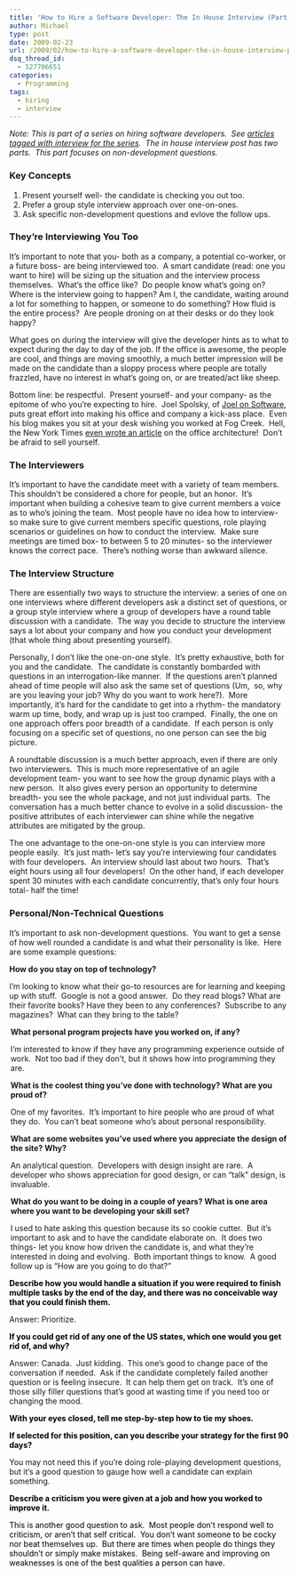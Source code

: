```yaml
---
title: 'How to Hire a Software Developer: The In House Interview (Part Two)'
author: Michael
type: post
date: 2009-02-23
url: /2009/02/how-to-hire-a-software-developer-the-in-house-interview-part-two/
dsq_thread_id:
  - 527706651
categories:
  - Programming
tags:
  - hiring
  - interview
---
```

_Note: This is part of a series on hiring software developers.  See <a title="Interview" href="http://www.michaelhamrah.com/blog/index.php/tag/interview/" target="_self">articles tagged with interview for the series</a>.  The in house interview post has two parts.  This part focuses on non-development questions._

### **Key Concepts**

  1. Present yourself well- the candidate is checking you out too.
  2. Prefer a group style interview approach over one-on-ones.
  3. Ask specific non-development questions and evlove the follow ups.

### They&#8217;re Interviewing You Too

It&#8217;s important to note that you- both as a company, a potential co-worker, or a future boss- are being interviewed too.  A smart candidate (read: one you want to hire) will be sizing up the situation and the interview process themselves.  What&#8217;s the office like?  Do people know what&#8217;s going on?  Where is the interview going to happen? Am I, the candidate, waiting around a lot for something to happen, or someone to do something? How fluid is the entire process?  Are people droning on at their desks or do they look happy?

What goes on during the interview will give the developer hints as to what to expect during the day to day of the job. If the office is awesome, the people are cool, and things are moving smoothly, a much better impression will be made on the candidate than a sloppy process where people are totally frazzled, have no interest in what&#8217;s going on, or are treated/act like sheep.

Bottom line: be respectful.  Present yourself- and your company- as the epitome of who you&#8217;re expecting to hire.  Joel Spolsky, of [Joel on Software][1], puts great effort into making his office and company a kick-ass place.  Even his blog makes you sit at your desk wishing you worked at Fog Creek.  Hell, the New York Times [even wrote an article][2] on the office architecture!  Don&#8217;t be afraid to sell yourself.

### The Interviewers

It&#8217;s important to have the candidate meet with a variety of team members.  This shouldn&#8217;t be considered a chore for people, but an honor.  It&#8217;s important when building a cohesive team to give current members a voice as to who&#8217;s joining the team.  Most people have no idea how to interview- so make sure to give current members specific questions, role playing scenarios or guidelines on how to conduct the interview.  Make sure meetings are timed box- to between 5 to 20 minutes- so the interviewer knows the correct pace.  There&#8217;s nothing worse than awkward silence.

### The Interview Structure

There are essentially two ways to structure the interview: a series of one on one interviews where different developers ask a distinct set of questions, or a group style interview where a group of developers have a round table discussion with a candidate.  The way you decide to structure the interview says a lot about your company and how you conduct your development (that whole thing about presenting yourself).

Personally, I don&#8217;t like the one-on-one style.  It&#8217;s pretty exhaustive, both for you and the candidate.  The candidate is constantly bombarded with questions in an interrogation-like manner.  If the questions aren&#8217;t planned ahead of time people will also ask the same set of questions (Um,  so, why are you leaving your job? Why do you want to work here?).  More importantly, it&#8217;s hard for the candidate to get into a rhythm- the mandatory warm up time, body, and wrap up is just too cramped.  Finally, the one on one approach offers poor breadth of a candidate.  If each person is only focusing on a specific set of questions, no one person can see the big picture.

A roundtable discussion is a much better approach, even if there are only two interviewers.  This is much more representative of an agile development team- you want to see how the group dynamic plays with a new person.  It also gives every person an opportunity to determine breadth- you see the whole package, and not just individual parts.  The conversation has a much better chance to evolve in a solid discussion- the positive attributes of each interviewer can shine while the negative attributes are mitigated by the group.

The one advantage to the one-on-one style is you can interview more people easily.  It&#8217;s just math- let&#8217;s say you&#8217;re interviewing four candidates with four developers.  An interview should last about two hours.  That&#8217;s eight hours using all four developers!  On the other hand, if each developer spent 30 minutes with each candidate concurrently, that&#8217;s only four hours total- half the time!

### Personal/Non-Technical Questions

It&#8217;s important to ask non-development questions.  You want to get a sense of how well rounded a candidate is and what their personality is like.  Here are some example questions:

**How do you stay on top of technology?**

I&#8217;m looking to know what their go-to resources are for learning and keeping up with stuff.  Google is not a good answer.  Do they read blogs? What are their favorite books? Have they been to any conferences?  Subscribe to any magazines?  What can they bring to the table?

<p style="margin-left: 1.6pt;">
  <strong>What personal program projects have you worked on, if any?</strong>
</p>

<p style="margin-left: 1.6pt;">
  I&#8217;m interested to know if they have any programming experience outside of work.  Not too bad if they don&#8217;t, but it shows how into programming they are.
</p>

<p style="margin-left: 1.6pt;">
  <strong>What is the coolest thing you&#8217;ve done with technology? What are you proud of?</strong>
</p>

<p style="margin-left: 1.6pt;">
  One of my favorites.  It&#8217;s important to hire people who are proud of what they do.  You can&#8217;t beat someone who&#8217;s about personal responsibility.
</p>

<p style="margin-left: 1.6pt;">
  <strong>What are some websites you&#8217;ve used where you appreciate the design of the site? Why?</strong>
</p>

<p style="margin-left: 1.6pt;">
  An analytical question.  Developers with design insight are rare.  A developer who shows appreciation for good design, or can &#8220;talk&#8221; design, is invaluable.
</p>

<p style="margin-left: 1.6pt;">
  <strong>What do you want to be doing in a couple of years? What is one area where you want to be developing your skill set?</strong>
</p>

<p style="margin-left: 1.6pt;">
  I used to hate asking this question because its so cookie cutter.  But it&#8217;s important to ask and to have the candidate elaborate on.  It does two things- let you know how driven the candidate is, and what they&#8217;re interested in doing and evolving.  Both important things to know.  A good follow up is &#8220;How are you going to do that?&#8221;
</p>

**<span style="color: black;">Describe how you would handle a situation if you were required to finish multiple tasks by the end of the day, and there was no conceivable way that you could finish them. </span>**

Answer: Prioritize.

**<span style="color: black;">If you could get rid of any one of the US states, which one would you get rid of, and why? </span>**
  
<span style="color: black;"><strong> </strong></span>

Answer: Canada.  Just kidding.  This one&#8217;s good to change pace of the conversation if needed.  Ask if the candidate completely failed another question or is feeling insecure.  It can help them get on track.  It&#8217;s one of those silly filler questions that&#8217;s good at wasting time if you need too or changing the mood.

<span style="color: black;"><strong>With your eyes closed, tell me step-by-step how to tie my shoes.</strong> </span>
  
**<span style="color: black;">If selected for this position, can you describe your strategy for the first 90 days?</span>**

You may not need this if you&#8217;re doing role-playing development questions, but it&#8217;s a good question to gauge how well a candidate can explain something.

**<span style="color: black;">Describe a criticism you were given at a job and how you worked to improve it.</span>**

<span style="color: black;">This is another good question to ask.  Most people don&#8217;t respond well to criticism, or aren&#8217;t that self critical.  You don&#8217;t want someone to be cocky nor beat themselves up.  But there are times when people do things they shouldn&#8217;t or simply make mistakes.  Being self-aware and improving on weaknesses is one of the best qualities a person can have.</span>

<span style="color: black;"><br /> </span>

 [1]: http://www.joelonsoftware.com
 [2]: http://www.nytimes.com/2009/02/08/realestate/commercial/08sqft.html?_r=1&partner=permalink&exprod=permalink
